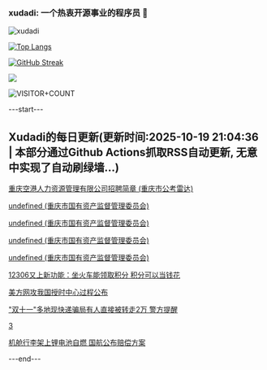 ### xudadi: 一个热衷开源事业的程序员 👋

![xudadi](https://github-readme-stats-git-masterorgs-github-readme-stats-team.vercel.app/api?username=xudadi)

[![Top Langs](https://github-readme-stats.vercel.app/api/top-langs/?username=xudadi)](https://github.com/anuraghazra/github-readme-stats)

[![GitHub Streak](https://streak-stats.demolab.com?user=xudadi&locale=zh_Hans)](https://git.io/streak-stats)

![](https://raw.githubusercontent.com/xudadi/xudadi/main/assets/github-contribution-grid-snake.svg)

![VISITOR+COUNT](https://komarev.com/ghpvc/?username=xudadi&label=VISITOR+COUNT)


---start---

## Xudadi的每日更新(更新时间:2025-10-19 21:04:36 | 本部分通过Github Actions抓取RSS自动更新, 无意中实现了自动刷绿墙...)

[重庆空港人力资源管理有限公司招聘简章 (重庆市公考雷达)](https://www.gongkaoleida.com/article/2654448)

[undefined (重庆市国有资产监督管理委员会)](https://dadilab.github.io/feeds/all.xml)

[undefined (重庆市国有资产监督管理委员会)](https://dadilab.github.io/feeds/all.xml)

[undefined (重庆市国有资产监督管理委员会)](https://dadilab.github.io/feeds/all.xml)

[undefined (重庆市国有资产监督管理委员会)](https://dadilab.github.io/feeds/all.xml)

[12306又上新功能：坐火车能领取积分 积分可以当钱花](https://m.163.com/news/article/KC8H6HO10550B6IS.html)

[美方网攻我国授时中心过程公布](https://m.163.com/news/article/KC8HNFSC053469LG.html)

["双十一"多地现快递骗局有人直接被转走2万 警方提醒](https://m.163.com/news/article/KC80PCUH053469LG.html)

[3](https://m.163.com/touch/news/sub/domestic)

[机舱行李架上锂电池自燃 国航公布赔偿方案](https://m.163.com/news/article/KC8F8JJE053469LG.html)

---end---
